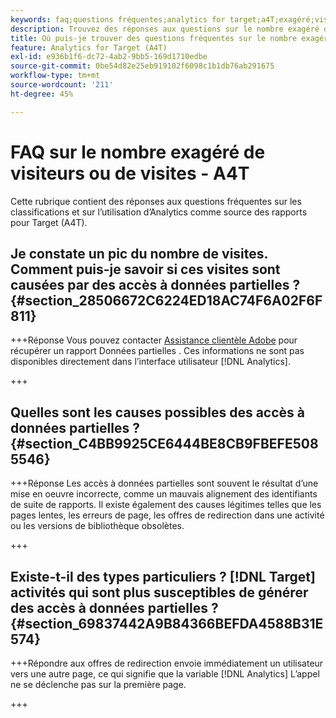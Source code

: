 ```yaml
---
keywords: faq;questions fréquentes;analytics for target;a4T;exagéré;visite;visiteur;accès partiel;orphelin;accès partiel
description: Trouvez des réponses aux questions sur le nombre exagéré de visiteurs ou de visites lors de l’utilisation d’Analytics pour [!DNL Target] (A4T). Découvrez comment réduire les "données partielles".
title: Où puis-je trouver des questions fréquentes sur le nombre exagéré de visiteurs ou de visites avec A4T ?
feature: Analytics for Target (A4T)
exl-id: e936b1f6-dc72-4ab2-9bb5-169d1710edbe
source-git-commit: 0be54d82e25eb919102f6098c1b1db76ab291675
workflow-type: tm+mt
source-wordcount: '211'
ht-degree: 45%

---
```


# FAQ sur le nombre exagéré de visiteurs ou de visites - A4T

Cette rubrique contient des réponses aux questions fréquentes sur les classifications et sur l’utilisation d’Analytics comme source des rapports pour Target (A4T).

## Je constate un pic du nombre de visites. Comment puis-je savoir si ces visites sont causées par des accès à données partielles ? {#section_28506672C6224ED18AC74F6A02F6F811}

+++Réponse Vous pouvez contacter [Assistance clientèle Adobe](/help/main/cmp-resources-and-contact-information.md#reference_ACA3391A00EF467B87930A450050077C) pour récupérer un rapport Données partielles . Ces informations ne sont pas disponibles directement dans l’interface utilisateur [!DNL Analytics].

+++

## Quelles sont les causes possibles des accès à données partielles ? {#section_C4BB9925CE6444BE8CB9FBEFE5085546}

+++Réponse Les accès à données partielles sont souvent le résultat d’une mise en oeuvre incorrecte, comme un mauvais alignement des identifiants de suite de rapports. Il existe également des causes légitimes telles que les pages lentes, les erreurs de page, les offres de redirection dans une activité ou les versions de bibliothèque obsolètes.

+++

## Existe-t-il des types particuliers ? [!DNL Target] activités qui sont plus susceptibles de générer des accès à données partielles ? {#section_69837442A9B84366BEFDA4588B31E574}

+++Répondre aux offres de redirection envoie immédiatement un utilisateur vers une autre page, ce qui signifie que la variable [!DNL Analytics] L’appel ne se déclenche pas sur la première page.

+++
